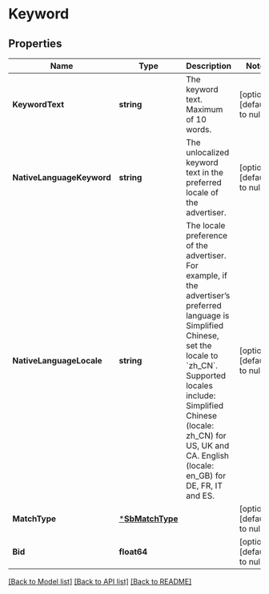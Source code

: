 # Keyword

## Properties
Name | Type | Description | Notes
------------ | ------------- | ------------- | -------------
**KeywordText** | **string** | The keyword text. Maximum of 10 words. | [optional] [default to null]
**NativeLanguageKeyword** | **string** | The unlocalized keyword text in the preferred locale of the advertiser. | [optional] [default to null]
**NativeLanguageLocale** | **string** | The locale preference of the advertiser. For example, if the advertiser’s preferred language is Simplified Chinese, set the locale to &#x60;zh_CN&#x60;. Supported locales include: Simplified Chinese (locale: zh_CN) for US, UK and CA. English (locale: en_GB) for DE, FR, IT and ES. | [optional] [default to null]
**MatchType** | [***SbMatchType**](SBMatchType.md) |  | [optional] [default to null]
**Bid** | **float64** |  | [optional] [default to null]

[[Back to Model list]](../README.md#documentation-for-models) [[Back to API list]](../README.md#documentation-for-api-endpoints) [[Back to README]](../README.md)

